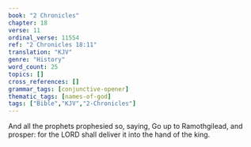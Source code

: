 ```yaml
---
book: "2 Chronicles"
chapter: 18
verse: 11
ordinal_verse: 11554
ref: "2 Chronicles 18:11"
translation: "KJV"
genre: "History"
word_count: 25
topics: []
cross_references: []
grammar_tags: [conjunctive-opener]
thematic_tags: [names-of-god]
tags: ["Bible","KJV","2-Chronicles"]
---
```

And all the prophets prophesied so, saying, Go up to Ramothgilead, and prosper: for the LORD shall deliver it into the hand of the king.
